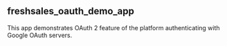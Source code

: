 ## freshsales_oauth_demo_app

This app demonstrates OAuth 2 feature of the platform authenticating with Google OAuth servers.
